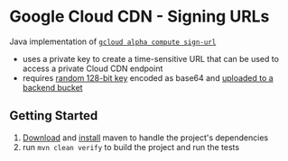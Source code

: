 # Google Cloud CDN - Signing URLs
Java implementation of  [`gcloud alpha compute sign-url`](https://cloud.google.com/sdk/gcloud/reference/alpha/compute/sign-url)
- uses a private key to create a time-sensitive URL that can be used to access a private Cloud CDN endpoint
- requires [random 128-bit key](https://cloud.google.com/cdn/docs/signed-urls#creatingkeys) encoded as base64 and [uploaded to a backend bucket](https://cloud.google.com/sdk/gcloud/reference/alpha/compute/backend-buckets/add-signed-url-key)

## Getting Started

1. [Download](https://maven.apache.org/download.cgi) and [install](https://maven.apache.org/install.html)  maven to handle the project's dependencies
2. run `mvn clean verify` to build the project and run the tests
